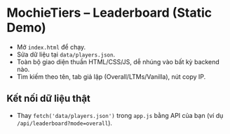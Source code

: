 
# MochieTiers – Leaderboard (Static Demo)

- Mở `index.html` để chạy.
- Sửa dữ liệu tại `data/players.json`.
- Toàn bộ giao diện thuần HTML/CSS/JS, dễ nhúng vào bất kỳ backend nào.
- Tìm kiếm theo tên, tab giả lập (Overall/LTMs/Vanilla), nút copy IP.

## Kết nối dữ liệu thật
- Thay `fetch('data/players.json')` trong `app.js` bằng API của bạn (ví dụ `/api/leaderboard?mode=overall`).
